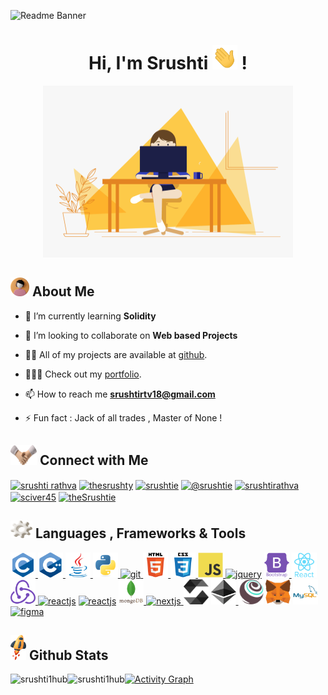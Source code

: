 ![Readme Banner](https://raw.githubusercontent.com/halfrost/halfrost/master/icons/header_.png)
<h1 align="center">Hi, I'm Srushti <img src="https://raw.githubusercontent.com/ABSphreak/ABSphreak/master/gifs/Hi.gif" width="40"> !</h1>
<p align="center"><img src="hello.gif" height="275px" width="400"></p>
<h2><img src="girl icon.png" height="30px" width="30px"> About Me</h2>

- 🌱 I’m currently learning **Solidity**

- 👯 I’m looking to collaborate on **Web based Projects**

- 👨‍💻 All of my projects are available at [github](https://github.com/srushti1hub).

- 💁🏻‍♀️ Check out my [portfolio](https://srushti1hub.github.io/portfolio/).

- 📫 How to reach me **srushtirtv18@gmail.com**

- ⚡ Fun fact : Jack of all trades , Master of None ! 
<h2><img src="handshake.png" height="32px" width="42px"> Connect with Me</h2>
<p align="left">
<a href="https://linkedin.com/in/srushti-rathva-7913961b8" target="blank"><img align="center" src="https://raw.githubusercontent.com/rahuldkjain/github-profile-readme-generator/master/src/images/icons/Social/linked-in-alt.svg" alt="srushti rathva" height="30" width="40" /></a>
 <a href="https://twitter.com/thesrushty" target="blank"><img align="center" src="https://raw.githubusercontent.com/rahuldkjain/github-profile-readme-generator/master/src/images/icons/Social/twitter.svg" alt="thesrushty" height="30" width="40" /></a>
<a href="https://dev.to/srushtie" target="blank"><img align="center" src="https://raw.githubusercontent.com/rahuldkjain/github-profile-readme-generator/master/src/images/icons/Social/devto.svg" alt="srushtie" height="30" width="40" /></a>
<a href="https://medium.com/@srushtie" target="blank"><img align="center" src="https://raw.githubusercontent.com/rahuldkjain/github-profile-readme-generator/master/src/images/icons/Social/medium.svg" alt="@srushtie" height="30" width="40" /></a>
<a href="https://kaggle.com/srushtirathva" target="blank"><img align="center" src="https://raw.githubusercontent.com/rahuldkjain/github-profile-readme-generator/master/src/images/icons/Social/kaggle.svg" alt="srushtirathva" height="30" width="40" /></a>
<a href="https://dribbble.com/sciver45" target="blank"><img align="center" src="https://raw.githubusercontent.com/rahuldkjain/github-profile-readme-generator/master/src/images/icons/Social/dribbble.svg" alt="sciver45" height="30" width="40" /></a>
<a href="https://g.dev/theSrushtie" target="blank"><img align="center" src="https://www.gstatic.com/devrel-devsite/prod/v6cd15f45ec209c8961e07ea7e57ed9a0e9da4333bc915e67d1fcd2b2a9ec62d1/developers/images/touchicon-180.png" alt="theSrushtie" height="30" width="30" /></a>
</p>

<h2><img src="tools.png" height="28px" width="35px"> Languages , Frameworks & Tools</h2>
<p align="left"> 
<a href="https://www.cprogramming.com/" target="_blank" rel="noreferrer"> <img src="https://raw.githubusercontent.com/devicons/devicon/master/icons/c/c-original.svg" alt="c" width="40" height="40"/> </a> 
<a href="https://www.w3schools.com/cpp/" target="_blank" rel="noreferrer"> <img src="https://raw.githubusercontent.com/devicons/devicon/master/icons/cplusplus/cplusplus-original.svg" alt="cplusplus" width="40" height="40"/> </a> 
<a href="https://www.java.com" target="_blank" rel="noreferrer"> <img src="https://raw.githubusercontent.com/devicons/devicon/master/icons/java/java-original.svg" alt="java" width="40" height="40"/> </a> 
<a href="https://www.python.org" target="_blank" rel="noreferrer"> <img src="https://raw.githubusercontent.com/devicons/devicon/master/icons/python/python-original.svg" alt="python" width="40" height="40"/> </a> 
<a href="https://git-scm.com/" target="_blank" rel="noreferrer"> <img src="https://www.vectorlogo.zone/logos/git-scm/git-scm-icon.svg" alt="git" width="40" height="40"/> </a> 
<a href="https://www.w3.org/html/" target="_blank" rel="noreferrer"> <img src="https://raw.githubusercontent.com/devicons/devicon/master/icons/html5/html5-original-wordmark.svg" alt="html5" width="40" height="40"/> </a> 
<a href="https://www.w3schools.com/css/" target="_blank" rel="noreferrer"> <img src="https://raw.githubusercontent.com/devicons/devicon/master/icons/css3/css3-original-wordmark.svg" alt="css3" width="40" height="40"/> </a>
<a href="https://developer.mozilla.org/en-US/docs/Web/JavaScript" target="_blank" rel="noreferrer"> <img src="https://raw.githubusercontent.com/devicons/devicon/master/icons/javascript/javascript-original.svg" alt="javascript" width="40" height="40"/> </a align="left">
<a href="https://jquery.com/" target="_blank" rel="noreferrer"> <img src="https://www.vectorlogo.zone/logos/jquery/jquery-vertical.svg" alt="jquery" width="40" height="40"/></a>
<a href="https://getbootstrap.com" target="_blank" rel="noreferrer"> <img src="https://raw.githubusercontent.com/devicons/devicon/master/icons/bootstrap/bootstrap-plain-wordmark.svg" alt="bootstrap" width="40" height="40"/> </a>
<a href="https://reactjs.org/" target="_blank" rel="noreferrer"> <img src="https://raw.githubusercontent.com/devicons/devicon/master/icons/react/react-original-wordmark.svg" alt="react" width="40" height="40"/> </a> 
<a href="https://redux.js.org" target="_blank" rel="noreferrer"> <img src="https://raw.githubusercontent.com/devicons/devicon/master/icons/redux/redux-original.svg" alt="redux" width="40" height="40"/>
<a href="https://nodejs.org" target="_blank" rel="noreferrer"> <img src="https://www.vectorlogo.zone/logos/nodejs/nodejs-horizontal.svg" alt="reactjs" width="40" height="40"/></a>
<a href="https://expressjs.com" target="_blank" rel="noreferrer"> <img src="https://www.vectorlogo.zone/logos/expressjs/expressjs-ar21.svg" alt="reactjs" width="40" height="40"/></a>
<a href="https://www.mongodb.com/" target="_blank" rel="noreferrer"> <img src="https://raw.githubusercontent.com/devicons/devicon/master/icons/mongodb/mongodb-original-wordmark.svg" alt="mongodb" width="40" height="40"/> </a> 
</a> <a href="https://nextjs.org/" target="_blank" rel="noreferrer"> <img src="https://cdn.worldvectorlogo.com/logos/nextjs-2.svg" alt="nextjs" width="40" height="40"/>
<a href="https://docs.soliditylang.org/en/v0.8.17/" target="_blank" rel="noreferrer"> <img src="https://github.com/srushti1hub/portfolio/blob/main/assets/icons/solidity.svg" alt="solidity" width="40" height="40"/></a>
<a href="https://ethereum.org/en/" target="_blank" rel="noreferrer"> <img src="https://github.com/srushti1hub/portfolio/blob/main/assets/icons/ethereum.png" alt="ethereum" width="40" height="40"/> </a>
<a href="https://trufflesuite.com/" target="_blank" rel="noreferrer"> <img src="https://github.com/srushti1hub/portfolio/blob/main/assets/icons/truffle.png" alt="truffle" width="40" height="40"/></a>
<a href="https://metamask.io/" target="_blank" rel="noreferrer"> <img src="https://github.com/srushti1hub/portfolio/blob/main/assets/icons/metamask.png" alt="metamask" width="40" height="40" /></a>
<a href="https://www.mysql.com/" target="_blank" rel="noreferrer"> <img src="https://raw.githubusercontent.com/devicons/devicon/master/icons/mysql/mysql-original-wordmark.svg" alt="mysql" width="40" height="40"/> </a> 
<a href="https://www.figma.com/" target="_blank" rel="noreferrer"> <img src="https://www.vectorlogo.zone/logos/figma/figma-icon.svg" alt="figma" width="40" height="40"/></a>
</p>

<h2><img src="github stats.png" height="40px" width="25px"> Github Stats</h2>
<p><img align="left" src="https://github-readme-stats.vercel.app/api/top-langs?username=srushti1hub&show_icons=true&locale=en&layout=compact" alt="srushti1hub" /><img align="left" src="https://github-readme-streak-stats.herokuapp.com/?user=srushti1hub&" alt="srushti1hub" height ="165px"/></p>

<p><a href="https://github.com/ashutosh00710/github-readme-activity-graph"><img alt="Activity Graph" src="https://activity-graph.herokuapp.com/graph?username=srushti1hub&&theme=react-dark" height="400px"/></a></p>
